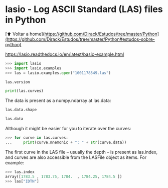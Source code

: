 # lasio - Log ASCII Standard (LAS) files in Python

[:arrow_up: Voltar a home](https://github.com/Dirack/Estudos/tree/master/Python](https://github.com/Dirack/Estudos/tree/master/Python#estudos-sobre-python)

https://lasio.readthedocs.io/en/latest/basic-example.html

```py
>>> import lasio
>>> import lasio.examples
>>> las = lasio.examples.open("1001178549.las")

las.version

print(las.curves)
```

The data is present as a numpy.ndarray at las.data:

```py
las.data.shape

las.data
```

Although it might be easier for you to iterate over the curves:

```py
>>> for curve in las.curves:
...     print(curve.mnemonic + ": " + str(curve.data))
```

The first curve in the LAS file – usually the depth – is present as las.index, and curves are also accessible from the LASFile object as items. For example:

```py
>>> las.index
array([1783.5 , 1783.75, 1784.  , 1784.25, 1784.5 ])
>>> las["IDTN"]
```
